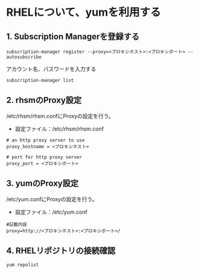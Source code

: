 # RHELについて、yumを利用する

## 1. Subscription Managerを登録する

```
subscription-manager register --proxy=<プロキシホスト>:<プロキシポート> --autosubscribe
```

アカウント名、パスワードを入力する

```
subscription-manager list
```

## 2. rhsmのProxy設定

/etc/rhsm/rhsm.confにProxyの設定を行う。

- 設定ファイル：/etc/rhsm/rhsm.conf

```
# an http proxy server to use
proxy_hostname = <プロキシホスト>

# port for http proxy server
proxy_port = <プロキシポート>
```

## 3. yumのProxy設定

/etc/yum.confにProxyの設定を行う。

- 設定ファイル：/etc/yum.conf

```
#記載内容
proxy=http://<プロキシホスト>:<プロキシポート>/
```

## 4. RHELリポジトリの接続確認

```
yum repolist
```

